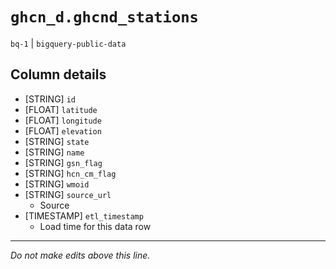 # `ghcn_d.ghcnd_stations`
`bq-1` | `bigquery-public-data`

## Column details
* [STRING]    `id`
* [FLOAT]     `latitude`
* [FLOAT]     `longitude`
* [FLOAT]     `elevation`
* [STRING]    `state`
* [STRING]    `name`
* [STRING]    `gsn_flag`
* [STRING]    `hcn_cm_flag`
* [STRING]    `wmoid`
* [STRING]    `source_url`
  - Source 
* [TIMESTAMP] `etl_timestamp`
  - Load time for this data row

-------------------------------------------------------------------------------
*Do not make edits above this line.*
